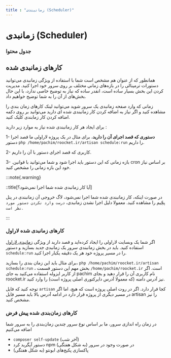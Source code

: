 ```yaml
---
title : "زمانبندی (Scheduler)"
---
```


# زمانبدی (Scheduler)

### جدول محتوا

## کارهای زمانبدی شده

همانطور که از عنوان هم مشخص است شما با استفاده از ویژگی زمانبدی می‌توانید دستورات ترمینالی را در بازه‌های زمانی مختلف بر روی سرور خود اجرا کنید.  مدیریت کردن این بخش بسیار ساده‌ است، انقدر ساده که نیاز به توضیح خاصی ندارد، با این حال بخش‌های از آن را به شما توضیح خواهیم داد.

زمانی که وارد صفحه زمانبدی یک سرور شوید می‌توانید لینک کارهای زمان بندی را مشاهده کنید و اگر نیاز به اضافه کردن کار زمانبندی شده ای دارید می‌توانید بر روی دکمه اضافه کردن کار زمابندی کلیک کنید.

برای ایجاد هر کار زمانبندی شده نیاز به موارد زیر دارید :

1- **دستوری که قصد اجرای آن را دارید**، برای مثال در یک پروژه لاراولی ما قصد اجرا دستور `php /home/pachim/roocket.ir/artisan schedule:run` را داریم.

 2- کاربری که قصد اجرای دستور با آن را داریم.

3- .بازه زمانی که این دستور باید اجرا شود و شما می‌توانید با قوانین cron بر اساس نیاز خود این بازه زمانی را مشخص کنید.


:::note{.warning}

::title[آیا کار زمانبدی شده شما اجرا نمی‌شود؟]

در صورت اینکه، کار زمانبندی شده شما اجرا نمی‌شود، لاگ خروجی آن زمانبندی در پنل پچّیم را مشاهده کنید. معمولا دلیل اجرا نشدن زمانبدی، `درست وارد نکردن دستور مورد نظر است`.

:::
### کارهای زمانبدی شده لاراول 

اگر شما یک وبسایت لاراولی را ایجاد کرده‌اید و قصد دارید از ویژگی [زمانبدی لاراول](https://laravel.com/docs/scheduling) استفاده کنید. باید در بخش زمانبندی سرور یک زمانبدی جدید بسازید و دستور `schedule:run` را در مسیر پروژه خود هر یک دقیقه یکبار اجرا کنید.

برای مثال باید این زمان بندی را بسازید، `php /home/pachim/roocket.ir/artisan schedule:run` ، بخش مهم این دستور قسمت `/home/pachim/roocket.ir` است. اگر از کاربر ایزوله استفاده می‌کنید به جای pachim نام کاربری آن را قرار دهید و بجای roocket.ir نیز آدرس دامنه‌ (که معمولا آدرس دایرکتوری اصلی پروژه است)  را وارد کنید.

توجه کنید که فایل `artisan` کجا قرار دارد. اگر در روت اصلی پروژه است که هیچ، اما اگر در مسیر دیگری از پروژه قرار دارد در ادامه آدرس بالا باید مسیر فایل artisan را نیز مشخص کنید.

### کارهای زمان‌بندی شده پیش فرض

در زمان راه اندازی سرور، ما بر اساس نوع سرور چندین زمان‌بندی را به سرور شما اضافه می‌کنیم

- `composer self-update` (آخر شب)
- دستور آپگرید کرد npm در صورت وجود در سرور (به شکل هفتگی)
- پاکسازی پکیج‌های ابونتو (به شکل هفتگی)
